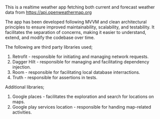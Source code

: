 This is a realtime weather app fetching both current and forecast weather data from https://api.openweathermap.org

The app has been developed following MVVM and clean architectural principles to ensure improved maintainability, scalability, and testability.
It facilitates the separation of concerns, making it easier to understand, extend, and modify the codebase over time.

The following are third party libraries used;
1. Retrofit - responsible for initiating and managing network requests.
2. Dagger Hilt - responsible for managing and facilitating dependency injection.
3. Room - responsible for facilitating local database interractions.
4. Truth - responsible for assertions in tests.

Additional libraries;
1. Google places - facilitates the exploration and search for locations on maps.
2. Google play services location - responsible for handing map-related activities.



